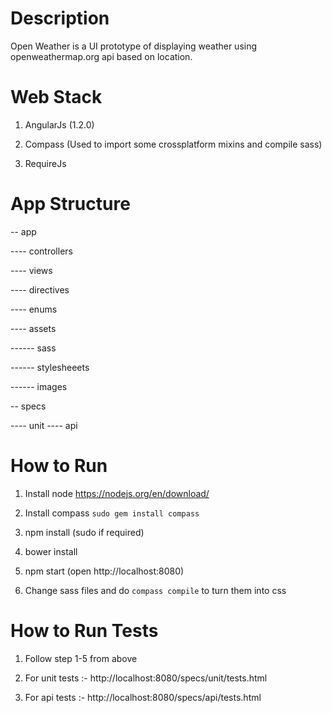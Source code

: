 # Description

Open Weather is a UI prototype of displaying weather using openweathermap.org api based on location.

# Web Stack

1) AngularJs (1.2.0)

2) Compass (Used to import some crossplatform mixins and compile sass)

3) RequireJs

# App Structure

-- app

---- controllers

---- views

---- directives

---- enums

---- assets

------ sass

------ stylesheeets

------ images


-- specs

---- unit
---- api

# How to Run

1) Install node https://nodejs.org/en/download/

2) Install compass `sudo gem install compass`

3) npm install (sudo if required)

4) bower install

5) npm start (open http://localhost:8080)

6) Change sass files and do `compass compile` to turn them into css

# How to Run Tests

1) Follow step 1-5 from above

2) For unit tests :- http://localhost:8080/specs/unit/tests.html

2) For api tests :- http://localhost:8080/specs/api/tests.html


